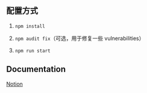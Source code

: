 ## 配置方式

1. `npm install`

2. `npm audit fix`（可选，用于修复一些 vulnerabilities）

3. `npm run start`

## Documentation
[Notion](https://www.notion.so/coinworld/ACY-Stats-API-Documentation-e1f4ebf4f158474abea9b54c8ad74812)